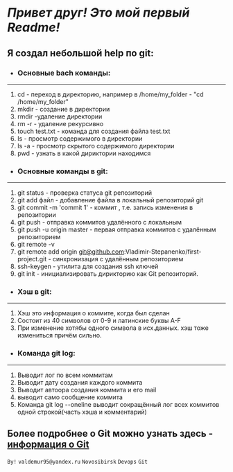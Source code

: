 # *Привет друг! Это мой первый Readme!*  

## Я создал небольшой help по git:  

* ### Основные bach команды:  
---  
1. cd - переход в директорию, например в /home/my_folder - "cd /home/my_folder"  
2. mkdir - создание в директории  
3. rmdir -удаление директории  
4. rm -r - удаление рекурсивно  
5. touch test.txt - команда для создания файла test.txt  
6. ls - просмотр содержимого в директории  
7. ls -a - просмотр скрытого содержимого директории  
8. pwd - узнать в какой дириктории находимся  

* ### Основные команды в git:  
---  
1. git status - проверка статуса git репозиторий  
2. git add файл - добавление файла в локальный репозиторий git  
3. git commit -m 'commit 1' - коммит , т.е. запись изменения в репозитории  
4. git push - отправка коммитов удалённого с локальным  
5. git push -u origin master - первая отправка коммитов с удалённым репозиторием  
6. git remote -v  
7. git remote add origin git@github.com:Vladimir-Stepanenko/first-project.git - синхронизация с удалённым репозиторием  
8. ssh-keygen - утилита для создания ssh ключей  
9. git init - инициализировать дирикторию как Git репозиторий.  

* ### Хэш в git:  
---  

1. Хэш это информация о коммите, когда был сделан  
2. Состоит из 40 символов от 0-9 и латинские буквы A-F  
3. При изменение хотябы одного символа в исх.данных. хэш тоже измениться причём сильно.  

* ### Команда git log:  
---  

1. Выводит лог по всем коммитам  
2. Выводит дату создания каждого коммита  
3. Выводит автоора создания коммита и его mail  
4. выводит само сообщение коммита  
5. Команда git log --oneline выводит сокращённый лог всех коммитов одной строкой(часть хэша и комментарий)  

## Более подробнее о Git можно узнать здесь - [информация о Git](https://github.com/git/git/blob/master/README.md)  

```By!``` ```valdemur95@yandex.ru``` ```Novosibirsk``` ```Devops``` ```Git```
